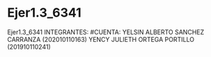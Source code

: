 # Ejer1.3_6341
Ejer1.3_6341
INTEGRANTES:                               #CUENTA: 
 YELSIN ALBERTO SANCHEZ CARRANZA        (202010110163)
 YENCY JULIETH ORTEGA PORTILLO          (201910110241)

